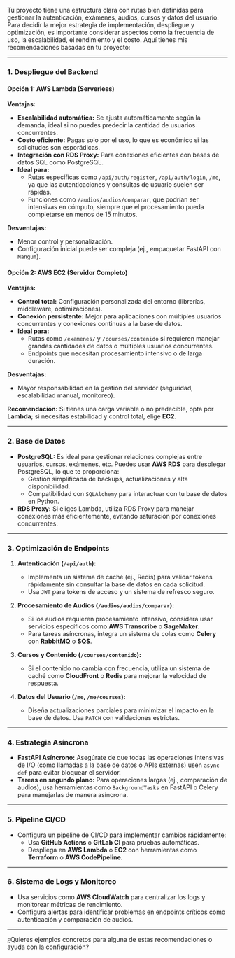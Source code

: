 Tu proyecto tiene una estructura clara con rutas bien definidas para gestionar la autenticación, exámenes, audios, cursos y datos del usuario. Para decidir la mejor estrategia de implementación, despliegue y optimización, es importante considerar aspectos como la frecuencia de uso, la escalabilidad, el rendimiento y el costo. Aquí tienes mis recomendaciones basadas en tu proyecto:

---

### 1. **Despliegue del Backend**
#### Opción 1: **AWS Lambda (Serverless)**
**Ventajas:**
- **Escalabilidad automática:** Se ajusta automáticamente según la demanda, ideal si no puedes predecir la cantidad de usuarios concurrentes.
- **Costo eficiente:** Pagas solo por el uso, lo que es económico si las solicitudes son esporádicas.
- **Integración con RDS Proxy:** Para conexiones eficientes con bases de datos SQL como PostgreSQL.
- **Ideal para:** 
  - Rutas específicas como `/api/auth/register`, `/api/auth/login`, `/me`, ya que las autenticaciones y consultas de usuario suelen ser rápidas.
  - Funciones como `/audios/audios/comparar`, que podrían ser intensivas en cómputo, siempre que el procesamiento pueda completarse en menos de 15 minutos.

**Desventajas:**
- Menor control y personalización.
- Configuración inicial puede ser compleja (ej., empaquetar FastAPI con `Mangum`).

#### Opción 2: **AWS EC2 (Servidor Completo)**
**Ventajas:**
- **Control total:** Configuración personalizada del entorno (librerías, middleware, optimizaciones).
- **Conexión persistente:** Mejor para aplicaciones con múltiples usuarios concurrentes y conexiones continuas a la base de datos.
- **Ideal para:**
  - Rutas como `/examenes/` y `/courses/contenido` si requieren manejar grandes cantidades de datos o múltiples usuarios concurrentes.
  - Endpoints que necesitan procesamiento intensivo o de larga duración.

**Desventajas:**
- Mayor responsabilidad en la gestión del servidor (seguridad, escalabilidad manual, monitoreo).

**Recomendación:** Si tienes una carga variable o no predecible, opta por **Lambda**; si necesitas estabilidad y control total, elige **EC2**.

---

### 2. **Base de Datos**
- **PostgreSQL:** Es ideal para gestionar relaciones complejas entre usuarios, cursos, exámenes, etc. Puedes usar **AWS RDS** para desplegar PostgreSQL, lo que te proporciona:
  - Gestión simplificada de backups, actualizaciones y alta disponibilidad.
  - Compatibilidad con `SQLAlchemy` para interactuar con tu base de datos en Python.
- **RDS Proxy:** Si eliges Lambda, utiliza RDS Proxy para manejar conexiones más eficientemente, evitando saturación por conexiones concurrentes.

---

### 3. **Optimización de Endpoints**
1. **Autenticación (`/api/auth`):**
   - Implementa un sistema de caché (ej., Redis) para validar tokens rápidamente sin consultar la base de datos en cada solicitud.
   - Usa `JWT` para tokens de acceso y un sistema de refresco seguro.

2. **Procesamiento de Audios (`/audios/audios/comparar`):**
   - Si los audios requieren procesamiento intensivo, considera usar servicios específicos como **AWS Transcribe** o **SageMaker**.
   - Para tareas asíncronas, integra un sistema de colas como **Celery** con **RabbitMQ** o **SQS**.

3. **Cursos y Contenido (`/courses/contenido`):**
   - Si el contenido no cambia con frecuencia, utiliza un sistema de caché como **CloudFront** o **Redis** para mejorar la velocidad de respuesta.

4. **Datos del Usuario (`/me`, `/me/courses`):**
   - Diseña actualizaciones parciales para minimizar el impacto en la base de datos. Usa `PATCH` con validaciones estrictas.

---

### 4. **Estrategia Asíncrona**
- **FastAPI Asíncrono:** Asegúrate de que todas las operaciones intensivas de I/O (como llamadas a la base de datos o APIs externas) usen `async def` para evitar bloquear el servidor.
- **Tareas en segundo plano:** Para operaciones largas (ej., comparación de audios), usa herramientas como `BackgroundTasks` en FastAPI o Celery para manejarlas de manera asíncrona.

---

### 5. **Pipeline CI/CD**
- Configura un pipeline de CI/CD para implementar cambios rápidamente:
  - Usa **GitHub Actions** o **GitLab CI** para pruebas automáticas.
  - Despliega en **AWS Lambda** o **EC2** con herramientas como **Terraform** o **AWS CodePipeline**.

---

### 6. **Sistema de Logs y Monitoreo**
- Usa servicios como **AWS CloudWatch** para centralizar los logs y monitorear métricas de rendimiento.
- Configura alertas para identificar problemas en endpoints críticos como autenticación y comparación de audios.

---

¿Quieres ejemplos concretos para alguna de estas recomendaciones o ayuda con la configuración?
